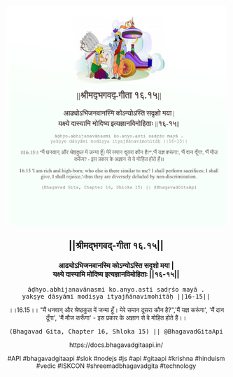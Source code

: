 <img src="../../asset/BG_16_15.png"/>
<center><h2>||श्रीमद्‍भगवद्‍-गीता १६.१५||</h2>
<h3>आढ्योऽभिजनवानस्मि कोऽन्योऽस्ति सदृशो मया |<br/>यक्ष्ये दास्यामि मोदिष्य इत्यज्ञानविमोहिताः ||१६-१५||</h3>
<pre>āḍhyo.abhijanavānasmi ko.anyo.asti sadṛśo mayā .<br/>yakṣye dāsyāmi modiṣya ityajñānavimohitāḥ ||16-15||</pre>
<p>।।16.15।। "मैं धनवान् और श्रेष्ठकुल में जन्मा हूँ। मेरे समान दूसरा कौन है?",'मैं यज्ञ करूंगा', 'मैं दान दूँगा', 'मैं मौज करूँगा' - इस प्रकार के अज्ञान से वे मोहित होते हैं।।</p>
<pre>(Bhagavad Gita, Chapter 16, Shloka 15) || @BhagavadGitaApi</pre><p>https://docs.bhagavadgitaapi.in/</p><p>#API #bhagavadgitaapi #slok #nodejs #js #api #gitaapi #krishna #hinduism #vedic #ISKCON #shreemadbhagavadgita #technology</p></center>